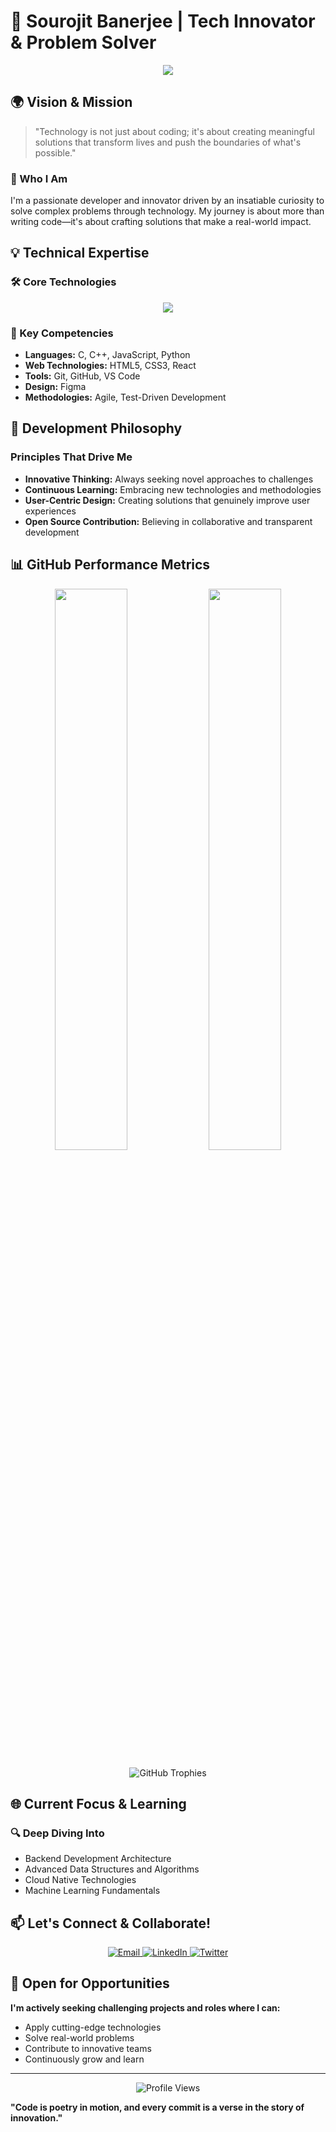 # 🌟 Sourojit Banerjee | Tech Innovator & Problem Solver

<div align="center">
  <img src="https://readme-typing-svg.herokuapp.com?font=Fira+Code&size=28&duration=3500&pause=800&color=00A8E8&center=true&vCenter=true&multiline=true&width=800&height=120&lines=Transforming+Ideas+into+Innovative+Solutions+%F0%9F%92%A1;Bridging+Technology+and+Human+Potential+%F0%9F%8C%89;Engineering+Tomorrow's+Possibilities+%F0%9F%9A%80" />
</div>

## 🌍 Vision & Mission

> "Technology is not just about coding; it's about creating meaningful solutions that transform lives and push the boundaries of what's possible."

### 🔬 Who I Am
I'm a passionate developer and innovator driven by an insatiable curiosity to solve complex problems through technology. My journey is about more than writing code—it's about crafting solutions that make a real-world impact.

## 💡 Technical Expertise

### 🛠️ Core Technologies
<p align="center">
  <img src="https://skillicons.dev/icons?i=c,cpp,html,css,js,react,python,git,github,vscode,figma,docker" />
</p>

### 🚀 Key Competencies
- **Languages:** C, C++, JavaScript, Python
- **Web Technologies:** HTML5, CSS3, React
- **Tools:** Git, GitHub, VS Code
- **Design:** Figma
- **Methodologies:** Agile, Test-Driven Development

## 🌈 Development Philosophy

### Principles That Drive Me
- **Innovative Thinking:** Always seeking novel approaches to challenges
- **Continuous Learning:** Embracing new technologies and methodologies
- **User-Centric Design:** Creating solutions that genuinely improve user experiences
- **Open Source Contribution:** Believing in collaborative and transparent development

## 📊 GitHub Performance Metrics

<p align="center">
  <img src="https://github-readme-stats.vercel.app/api?username=SourojitBanerjee&theme=nightowl&show_icons=true&hide_border=true&count_private=true" width="48%" />
  <img src="https://github-readme-streak-stats.herokuapp.com/?user=SourojitBanerjee&theme=nightowl&hide_border=true" width="48%" />
</p>

<p align="center">
  <img src="https://github-profile-trophy.vercel.app/?username=SourojitBanerjee&theme=radical&no-frame=true&row=1&column=7" alt="GitHub Trophies" />
</p>

## 🌐 Current Focus & Learning

### 🔍 Deep Diving Into
- Backend Development Architecture
- Advanced Data Structures and Algorithms
- Cloud Native Technologies
- Machine Learning Fundamentals

## 📫 Let's Connect & Collaborate!

<p align="center">
  <a href="mailto:sourojitbanerjee819@gmail.com">
    <img alt="Email" src="https://img.shields.io/badge/Email-sourojitbanerjee819@gmail.com-blue?style=for-the-badge&logo=gmail" />
  </a>
  <a href="https://linkedin.com/in/sourojit-banerjee-50458525a">
    <img alt="LinkedIn" src="https://img.shields.io/badge/LinkedIn-Sourojit%20Banerjee-informational?style=for-the-badge&logo=linkedin" />
  </a>
  <a href="https://twitter.com/sourojitbanerj2">
    <img alt="Twitter" src="https://img.shields.io/badge/Twitter-@sourojitbanerj2-blue?style=for-the-badge&logo=twitter" />
  </a>
</p>

## 🤝 Open for Opportunities

**I'm actively seeking challenging projects and roles where I can:**
- Apply cutting-edge technologies
- Solve real-world problems
- Contribute to innovative teams
- Continuously grow and learn

---

<p align="center">
  <img src="https://komarev.com/ghpvc/?username=SourojitBanerjee&color=blueviolet" alt="Profile Views" />
</p>

**"Code is poetry in motion, and every commit is a verse in the story of innovation."**
